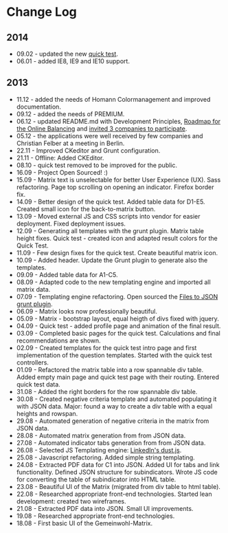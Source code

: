 # Change Log

## 2014

* 09.02 - updated the new [quick test](sinnwerkstatt.github.io/gemeinwohl-oekonomie/test.html).
* 06.01 - added IE8, IE9 and IE10 support.

## 2013

* 11.12 - added the needs of Homann Colormanagement and improved documentation.
* 09.12 - added the needs of PREMIUM.
* 06.12 - updated README.md with Development Principles, [Roadmap for the Online Balancing](ECG_Online_Balancing_Roadmap_de.md) and [invited 3 companies to participate](docs/ECG_Online_Balancing_Roadmap_de.md#mitgestalten).
* 05.12 - the applications were well received by few companies and Christian Felber at a meeting in Berlin.
* 22.11 - Improved CKeditor and Grunt configuration.
* 21.11 - Offline: Added CKEditor.
* 08.10 - quick test removed to be improved for the public.
* 16.09 - Project Open Sourced! :)
* 15.09 - Matrix text is unselectable for better User Experience (UX). Sass refactoring. Page top scrolling on opening an indicator. Firefox border fix.
* 14.09 - Better design of the quick test. Added table data for D1-E5. Created small icon for the back-to-matrix button.
* 13.09 - Moved external JS and CSS scripts into vendor for easier deployment. Fixed deployment issues.
* 12.09 - Generating all templates with the grunt plugin. Matrix table height fixes. Quick test - created icon and adapted result colors for the Quick Test.
* 11.09 - Few design fixes for the quick test. Create beautiful matrix icon.
* 10.09 - Added header. Update the Grunt plugin to generate also the templates.
* 09.09 - Added table data for A1-C5.
* 08.09 - Adapted code to the new templating engine and imported all matrix data.
* 07.09 - Templating engine refactoring. Open sourced the [Files to JSON grunt plugin](https://github.com/sinnwerkstatt/grunt-files-to-json-appender).
* 06.09 - Matrix looks now professionally beautiful.
* 05.09 - Matrix - bootstrap layout, equal heigth of divs fixed with jquery.
* 04.09 - Quick test - added profile page and animation of the final result.
* 03.09 - Completed basic pages for the quick test. Calculations and final recommendations are shown.
* 02.09 - Created templates for the quick test intro page and first implementation of the question templates. Started with the quick test controllers.
* 01.09 - Refactored the matrix table into a row spannable div table. Added empty main page and quick test page with their routing. Entered quick test data.
* 31.08 - Added the right borders for the row spannable div table.
* 30.08 - Created negative criteria template and automated populating it with JSON data. Major: found a way to create a div table with a equal heights and rowspan.
* 29.08 - Automated generation of negative criteria in the matrix from JSON data.
* 28.08 - Automated matrix generation from from JSON data.
* 27.08 - Automated indicator tabs generation from from JSON data.
* 26.08 - Selected JS Templating engine: [LinkedIn's dust.js](http://linkedin.github.io/dustjs/).
* 25.08 - Javascript refactoring. Added simple string templating.
* 24.08 - Extracted PDF data for C1 into JSON. Added UI for tabs and link functionality. Defined JSON structure for subindicators. Wrote JS code for converting the table of subindicator into HTML table.
* 23.08 - Beautiful UI of the Matrix (migrated from div table to html table).
* 22.08 - Researched appropriate front-end technologies. Started lean development: created two wireframes.
* 21.08 - Extracted PDF data into JSON. Small UI improvements.
* 19.08 - Researched appropriate front-end technologies.
* 18.08 - First basic UI of the Gemeinwohl-Matrix.
